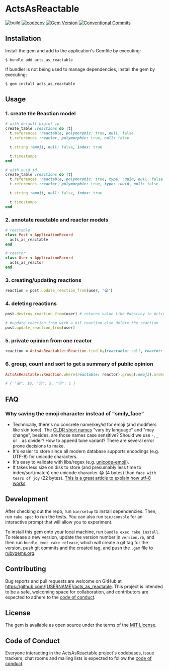 # ActsAsReactable

![build](https://github.com/public-reactions/acts_as_reactable/actions/workflows/main.yml/badge.svg)
[![codecov](https://codecov.io/gh/public-reactions/acts_as_reactable/branch/main/graph/badge.svg?token=OVDCJIQAFN)](https://codecov.io/gh/public-reactions/acts_as_reactable)
[![Gem Version](https://badge.fury.io/rb/acts_as_reactable.svg)](https://badge.fury.io/rb/acts_as_reactable)
[![Conventional Commits](https://img.shields.io/badge/Conventional%20Commits-1.0.0-%23FE5196?logo=conventionalcommits&logoColor=white)](https://conventionalcommits.org)

## Installation

Install the gem and add to the application's Gemfile by executing:

    $ bundle add acts_as_reactable

If bundler is not being used to manage dependencies, install the gem by executing:

    $ gem install acts_as_reactable

## Usage

### 1. create the Reaction model

```ruby
# with default bigint id
create_table :reactions do |t|
  t.references :reactable, polymorphic: true, null: false
  t.references :reactor, polymorphic: true, null: false

  t.string :emoji, null: false, index: true

  t.timestamps
end

# with uuid id
create_table :reactions do |t|
  t.references :reactable, polymorphic: true, type: :uuid, null: false
  t.references :reactor, polymorphic: true, type: :uuid, null: false

  t.string :emoji, null: false, index: true

  t.timestamps
end
```

### 2. annotate reactable and reactor models

```ruby
# reactable
class Post < ApplicationRecord
  acts_as_reactable
end

# reactor
class User < ApplicationRecord
  acts_as_reactor
end
```

### 3. creating/updating reactions

```ruby
reaction = post.update_reaction_from(user, "😀")
```

### 4. deleting reactions

```ruby
post.destroy_reaction_from(user) # returns value like #destroy in ActiveRecord

# #update_reaction_from with a nil reaction also delete the reaction
post.update_reaction_from(user)
```

### 5. private opinion from one reactor

```ruby
reaction = ActsAsReactable::Reaction.find_by(reactable: self, reactor: user)&.emoji
```

### 6. group, count and sort to get a summary of public opinion

```ruby
ActsAsReactable::Reaction.where(reactable: reactor).group(:emoji).order('count_id DESC').count(:id)

# { "😀": 10, "😢": 5, "😣": 1 }
```

## FAQ

### Why saving the emoji character instead of "smily_face"

- Technically, there's no concrete name/key/id for emoji (and modifiers like skin tone). The [CLDR short names](https://unicode.org/emoji/format.html#col-name) "vary by language" and "may change", besides, are those names case sensitive? Should we use `-`, `_` or ` ` as divider? How to append tune variant? There are several error prone decisions to make.
- It's easier to store since all modern database supports encodings (e.g. UTF-8) for unicode characters.
- It's easy to validate with libs/regex (e.g. [unicode-emoji](https://github.com/janlelis/unicode-emoji)).
- It takes less size on disk to store (and presumably less time to index/sort/match) one unicode character 😂 (4 bytes) than `face with tears of joy` (22 bytes). [This is a great article to explain how utf-8 works](https://sethmlarson.dev/blog/utf-8)

## Development

After checking out the repo, run `bin/setup` to install dependencies. Then, run `rake spec` to run the tests. You can also run `bin/console` for an interactive prompt that will allow you to experiment.

To install this gem onto your local machine, run `bundle exec rake install`. To release a new version, update the version number in `version.rb`, and then run `bundle exec rake release`, which will create a git tag for the version, push git commits and the created tag, and push the `.gem` file to [rubygems.org](https://rubygems.org).

## Contributing

Bug reports and pull requests are welcome on GitHub at https://github.com/[USERNAME]/acts_as_reactable. This project is intended to be a safe, welcoming space for collaboration, and contributors are expected to adhere to the [code of conduct](https://github.com/[USERNAME]/acts_as_reactable/blob/main/CODE_OF_CONDUCT.md).

## License

The gem is available as open source under the terms of the [MIT License](https://opensource.org/licenses/MIT).

## Code of Conduct

Everyone interacting in the ActsAsReactable project's codebases, issue trackers, chat rooms and mailing lists is expected to follow the [code of conduct](https://github.com/[USERNAME]/acts_as_reactable/blob/main/CODE_OF_CONDUCT.md).
